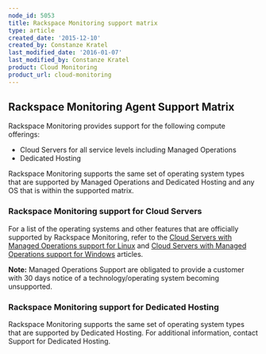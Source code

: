 ```yaml
---
node_id: 5053
title: Rackspace Monitoring support matrix
type: article
created_date: '2015-12-10'
created_by: Constanze Kratel
last_modified_date: '2016-01-07'
last_modified_by: Constanze Kratel
product: Cloud Monitoring
product_url: cloud-monitoring
---
```


Rackspace Monitoring Agent Support Matrix
-----------------------------------------

Rackspace Monitoring provides support for the following compute
offerings:

-   Cloud Servers for all service levels including Managed Operations
-   Dedicated Hosting

Rackspace Monitoring supports the same set of operating system types
that are supported by Managed Operations and Dedicated Hosting and any
<span class="message_body">OS that is within the supported
matrix</span>.

### Rackspace Monitoring support for Cloud Servers

For a list of the operating systems and other features that are
officially supported by Rackspace Monitoring, refer to the [Cloud
Servers with Managed Operations support for
Linux](/how-to/cloud-servers-with-managed-operations-support-for-linux)
and [Cloud Servers with Managed Operations support for
Windows](/how-to/cloud-servers-with-managed-operations-support-for-windows)
articles.

<span class="autogrow-textarea"><span
class="autogrow-textarea">**Note:** </span></span>Managed Operations
Support are obligated to provide a customer with 30 days notice of a
technology/operating system becoming unsupported.

### Rackspace Monitoring support for Dedicated Hosting

Rackspace Monitoring supports the same set of operating system types
that are supported by Dedicated Hosting. For additional information,
contact Support for Dedicated Hosting.

